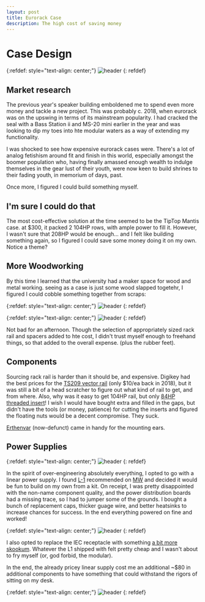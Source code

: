 ```yaml
---
layout: post
title: Eurorack Case
description: The high cost of saving money
---
```



Case Design
============

{:refdef: style="text-align: center;"}
![header](http://sci.utah.edu/~jimmy/website/eurorack/mantis.png)
{: refdef}
## Market research

The previous year's speaker building emboldened me to spend even more money and tackle a new project.  This was probably c. 2018, when eurorack was on the upswing in terms of its mainstream popularity.  I had cracked the seal with a Bass Station ii and MS-20 mini earlier in the year and was looking to dip my toes into hte modular waters as a way of extending my functionality.  

I was shocked to see how expensive eurorack cases were.  There's a lot of analog fetishism around fit and finish in this world, especially amongst the boomer population who, having finally amassed enough wealth to indulge themselves in the gear lust of their youth, were now keen to build shrines to their fading youth, in memorium of days, past.

Once more, I figured I could build something myself.


## I'm sure I could do that

The most cost-effective solution at the time seemed to be the TipTop Mantis case.  at $300, it packed 2 104HP rows, with ample power to fill it.  However, I wasn't sure that 208HP would be enough... and I felt like building something again, so I figured I could save some money doing it on my own.  Notice a theme?

## More Woodworking

By this time I learned that the university had a maker space for wood and metal working.  seeing as a case is just some wood slapped togetehr, I figured I could cobble something together from scraps:

{:refdef: style="text-align: center;"}
![header](http://sci.utah.edu/~jimmy/website/eurorack/build1.jpg)
{: refdef}

{:refdef: style="text-align: center;"}
![header](http://sci.utah.edu/~jimmy/website/eurorack/build2.jpg)
{: refdef}

Not bad for an afternoon.  Though the selection of appropriately sized rack rail and spacers added to hte cost, I didn't trust myself enough to freehand things, so that added to the overall expense. (plus the rubber feet).

## Components

Sourcing rack rail is harder than it should be, and expensive.  Digikey had the best prices for the [TS209 vector rail](https://www.digikey.com/en/products/detail/vector-electronics/TS209/341218) (only $10/ea back in 2018), but it was still a bit of a head scratcher to figure out what kind of rail to get, and from where. Also, why was it easy to get 104HP rail, but only [84HP threaded insert](https://www.digikey.com/en/products/detail/schroff/34561384/4210056)!  I wish I would have bought extra and filled in the gaps, but didn't have the tools (or money, patience) for cutting the inserts and figured the floating nuts would be a decent compromise.  They suck.

[Erthenvar](https://erthenvar.myshopify.com/) (now-defunct) came in handy for the mounting ears.

## Power Supplies

{:refdef: style="text-align: center;"}
![header](http://sci.utah.edu/~jimmy/website/eurorack/l1.jpg)
{: refdef}

In the spirit of over-engineering absolutely everything, I opted to go with a linear power supply.  I found [L-1](http://l-1.su/Power.html) recommended on [MW](https://www.muffwiggler.com/forum/viewtopic.php?t=128163) and decided it would be fun to build on my own from a kit.  On receipt, I was pretty disappointed with the non-name component quality, and the power distribution boards had a missing trace, so I had to jumper some of the grounds.  I bought a bunch of replacement caps, thicker guage wire, and better heatsinks to increase chances for success.  In the end everything powered on fine and worked!

{:refdef: style="text-align: center;"}
![header](http://sci.utah.edu/~jimmy/website/eurorack/psu.jpg)
{: refdef}


I also opted to replace the IEC receptacle with something [a bit more skookum](https://www.mouser.com/ProductDetail/631-FN9280-4-06).  Whatever the L1 shipped with felt pretty cheap and I wasn't about to fry myself (or, god forbid, the modular).


In the end, the already pricey linear supply cost me an additional ~$80 in additional components to have something that could withstand the rigors of sitting on my desk.

{:refdef: style="text-align: center;"}
![header](http://sci.utah.edu/~jimmy/website/eurorack/case.jpg)
{: refdef}


